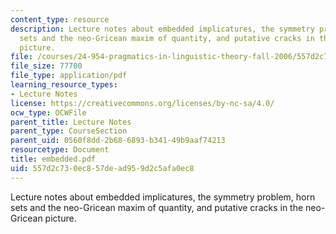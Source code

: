 ```yaml
---
content_type: resource
description: Lecture notes about embedded implicatures, the symmetry problem, horn
  sets and the neo-Gricean maxim of quantity, and putative cracks in the neo-Gricean
  picture.
file: /courses/24-954-pragmatics-in-linguistic-theory-fall-2006/557d2c730ec857dead959d2c5afa0ec8_embedded.pdf
file_size: 77700
file_type: application/pdf
learning_resource_types:
- Lecture Notes
license: https://creativecommons.org/licenses/by-nc-sa/4.0/
ocw_type: OCWFile
parent_title: Lecture Notes
parent_type: CourseSection
parent_uid: 0560f8dd-2b68-6893-b341-49b9aaf74213
resourcetype: Document
title: embedded.pdf
uid: 557d2c73-0ec8-57de-ad95-9d2c5afa0ec8
---
```

Lecture notes about embedded implicatures, the symmetry problem, horn sets and the neo-Gricean maxim of quantity, and putative cracks in the neo-Gricean picture.